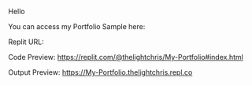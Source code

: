 Hello

You can access my Portfolio Sample here:

Replit URL: 


Code Preview: https://replit.com/@thelightchris/My-Portfolio#index.html


Output Preview: https://My-Portfolio.thelightchris.repl.co





